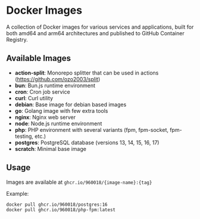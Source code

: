 # Docker Images

A collection of Docker images for various services and applications, built for both amd64 and arm64 architectures and published to GitHub Container Registry.

## Available Images

- **action-split**: Monorepo splitter that can be used in actions (https://github.com/ozo2003/split)
- **bun**: Bun.js runtime environment
- **cron**: Cron job service
- **curl**: Curl utility
- **debian**: Base image for debian based images
- **go**: Golang image with few extra tools
- **nginx**: Nginx web server
- **node**: Node.js runtime environment
- **php**: PHP environment with several variants (fpm, fpm-socket, fpm-testing, etc.)
- **postgres**: PostgreSQL database (versions 13, 14, 15, 16, 17)
- **scratch**: Minimal base image

## Usage

Images are available at `ghcr.io/960018/{image-name}:{tag}`

Example:
```bash
docker pull ghcr.io/960018/postgres:16
docker pull ghcr.io/960018/php-fpm:latest
```
